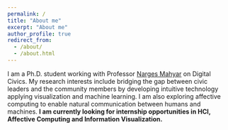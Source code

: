 ```yaml
---
permalink: /
title: "About me"
excerpt: "About me"
author_profile: true
redirect_from: 
  - /about/
  - /about.html
---
```


I am a Ph.D. student working with Professor [Narges Mahyar](https://www.cics.umass.edu/people/mahyar-narges) on Digital Civics. My research interests include bridging the gap between civic leaders and the community members by developing intuitive technology applying visualization and machine learning. I am also exploring affective computing to enable natural communication between humans and machines. <b>I am currently looking for internship opportunities in HCI, Affective Computing and Information Visualization.<b>
